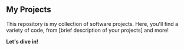 ## My Projects

This repository is my collection of software projects.  Here, you'll find a variety of code, from [brief description of your projects] and more!

**Let's dive in!**

